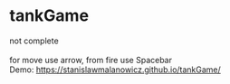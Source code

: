 # tankGame
not complete<br>
<br>
for move use arrow, from fire use Spacebar<br>
Demo: https://stanislawmalanowicz.github.io/tankGame/
